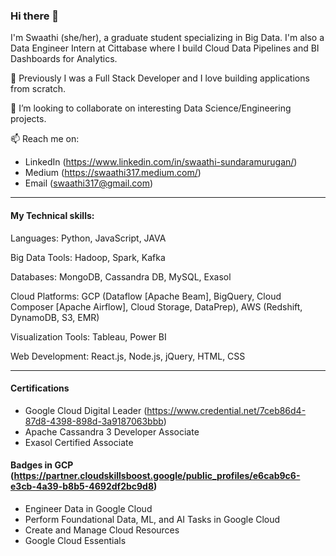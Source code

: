### Hi there 👋

I'm Swaathi (she/her), a graduate student specializing in Big Data. I'm also a Data Engineer Intern at Cittabase where I build Cloud Data Pipelines and BI Dashboards for Analytics.

🔭 Previously I was a Full Stack Developer and I love building applications from scratch. 

👯 I’m looking to collaborate on interesting Data Science/Engineering projects. 



📫 Reach me on: 

- LinkedIn (https://www.linkedin.com/in/swaathi-sundaramurugan/)
- Medium (https://swaathi317.medium.com/)
- Email (swaathi317@gmail.com)

<hr>

#### My Technical skills:

Languages: Python, JavaScript, JAVA 

Big Data Tools: Hadoop, Spark, Kafka

Databases: MongoDB, Cassandra DB, MySQL, Exasol

Cloud Platforms: GCP (Dataflow [Apache Beam], BigQuery, Cloud Composer [Apache Airflow], Cloud Storage, DataPrep), AWS (Redshift, DynamoDB, S3, EMR)

Visualization Tools: Tableau, Power BI

Web Development: React.js, Node.js, jQuery, HTML, CSS

<hr>

#### Certifications 
- Google Cloud Digital Leader (https://www.credential.net/7ceb86d4-87d8-4398-898d-3a9187063bbb)
- Apache Cassandra 3 Developer Associate
- Exasol Certified Associate


#### Badges in GCP (https://partner.cloudskillsboost.google/public_profiles/e6cab9c6-e3cb-4a39-b8b5-4692df2bc9d8)
- Engineer Data in Google Cloud
- Perform Foundational Data, ML, and AI Tasks in Google Cloud
- Create and Manage Cloud Resources
- Google Cloud Essentials

